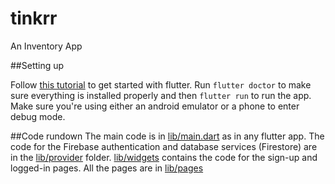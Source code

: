 # tinkrr

An Inventory App

##Setting up

Follow [this tutorial](https://docs.flutter.dev/get-started/install) to get started with flutter.
Run `flutter doctor` to make sure everything is installed properly and then `flutter run` to run the app.
Make sure you're using either an android emulator or a phone to enter debug mode.

##Code rundown
The main code is in [lib/main.dart](https://github.com/varenya27/tinkrr/blob/main/lib/main.dart) as in any flutter app.
The code for the Firebase authentication and database services (Firestore) are in the [lib/provider](https://github.com/varenya27/tinkrr/tree/main/lib/provider) folder.
[lib/widgets](https://github.com/varenya27/tinkrr/tree/main/lib/widgets) contains the code for the sign-up and logged-in pages.
All the pages are in [lib/pages](https://github.com/varenya27/tinkrr/tree/main/lib/pages)
